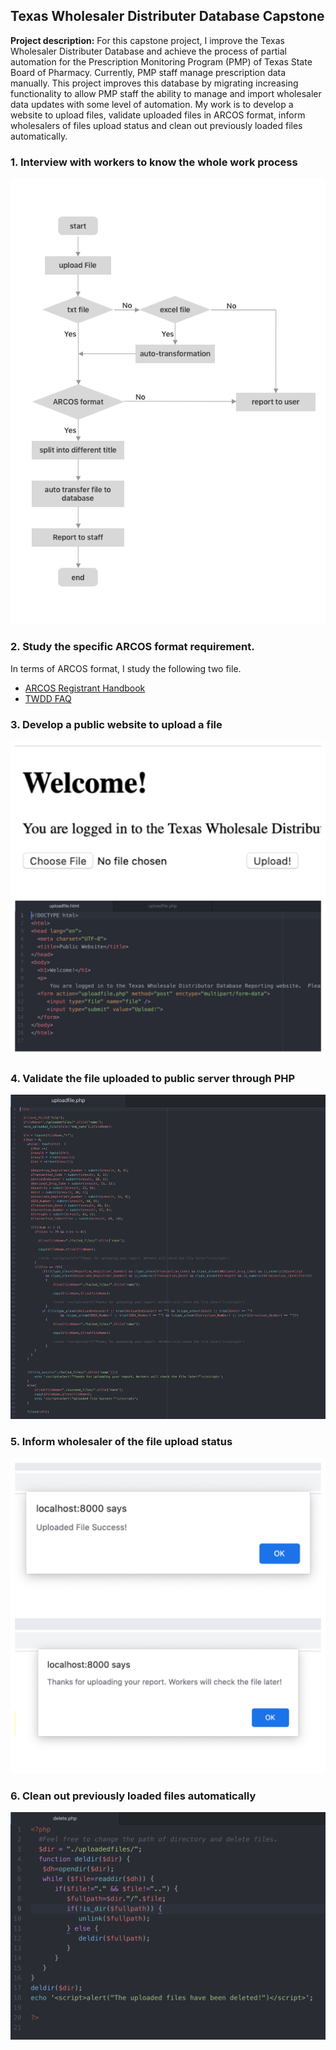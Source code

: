 ## Texas Wholesaler Distributer Database Capstone

**Project description:** For this capstone project, I improve the Texas Wholesaler Distributer Database and achieve the process of partial automation for the Prescription Monitoring Program (PMP) of Texas State Board of Pharmacy. Currently, PMP staff manage prescription data manually. This project improves this database by migrating increasing functionality to allow PMP staff the ability to manage and import wholesaler data updates with some level of automation. My work is to develop a website to upload files, validate uploaded files in ARCOS format, inform wholesalers of files upload status and clean out previously loaded files automatically. 

### 1. Interview with workers to know the whole work process

<img src="images/Flow chart.png?raw=true"/>


### 2. Study the specific ARCOS format requirement.

In terms of ARCOS format, I study the following two file.
* <a href="https://www.deadiversion.usdoj.gov/arcos/handbook/section5.htm">ARCOS Registrant Handbook</a>
* <a href= "pdf/TWDD FAQ.pdf">TWDD FAQ</a>

### 3. Develop a public website to upload a file

<img src="images/3.jpg?raw=true"/>

### 4. Validate the file uploaded to public server through PHP 

<img src="images/4.jpg?raw=true"/>

### 5. Inform wholesaler of the file upload status 

<img src="images/5.jpg?raw=true"/>

### 6. Clean out previously loaded files automatically

<img src="images/delete files.png?raw=true"/>


